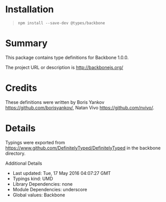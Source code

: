 # Installation
> `npm install --save-dev @types/backbone`

# Summary
This package contains type definitions for Backbone 1.0.0.

The project URL or description is http://backbonejs.org/

# Credits

These definitions were written by Boris Yankov <https://github.com/borisyankov/>, Natan Vivo <https://github.com/nvivo/>.

# Details
Typings were exported from https://www.github.com/DefinitelyTyped/DefinitelyTyped in the backbone directory.

Additional Details
 * Last updated: Tue, 17 May 2016 04:07:27 GMT
 * Typings kind: UMD
 * Library Dependencies: none
 * Module Dependencies: underscore
 * Global values: Backbone

